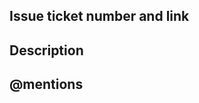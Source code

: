 ## Issue ticket number and link

## Description

<!--- Describe your changes in detail -->
<!--- Add screenshots if appropriate -->

## @mentions

<!--- Mention the person responsible for reviewing proposed changes -->
